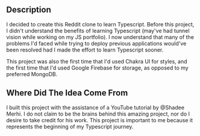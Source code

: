 ## Description

I decided to create this Reddit clone to learn Typescript. Before this project, I didn't understand the benefits of learning Typescript (may've had tunnel vision while working on my JS portfolio). I now understand that many of the problems I'd faced while trying to deploy previous applications would've been resolved had I made the effort to learn Typescript sooner.

This project was also the first time that I'd used Chakra UI for styles, and the first time that I'd used Google Firebase for storage, as opposed to my preferred MongoDB.

## Where Did The Idea Come From

I built this project with the assistance of a YouTube tutorial by @Shadee Merhi. I do not claim to be the brains behind this amazing project, nor do I desire to take credit for his work. This project is important to me because it represents the beginning of my Typescript journey.


